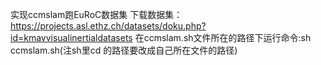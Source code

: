 实现ccmslam跑EuRoC数据集
下载数据集：https://projects.asl.ethz.ch/datasets/doku.php?id=kmavvisualinertialdatasets
在ccmslam.sh文件所在的路径下运行命令:sh ccmslam.sh(注sh里cd 的路径要改成自己所在文件的路径)
